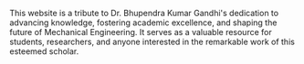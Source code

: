 This website is a tribute to Dr. Bhupendra Kumar Gandhi's dedication to advancing knowledge, fostering academic excellence, and shaping the future of Mechanical Engineering. It serves as a valuable resource for students, researchers, and anyone interested in the remarkable work of this esteemed scholar.
